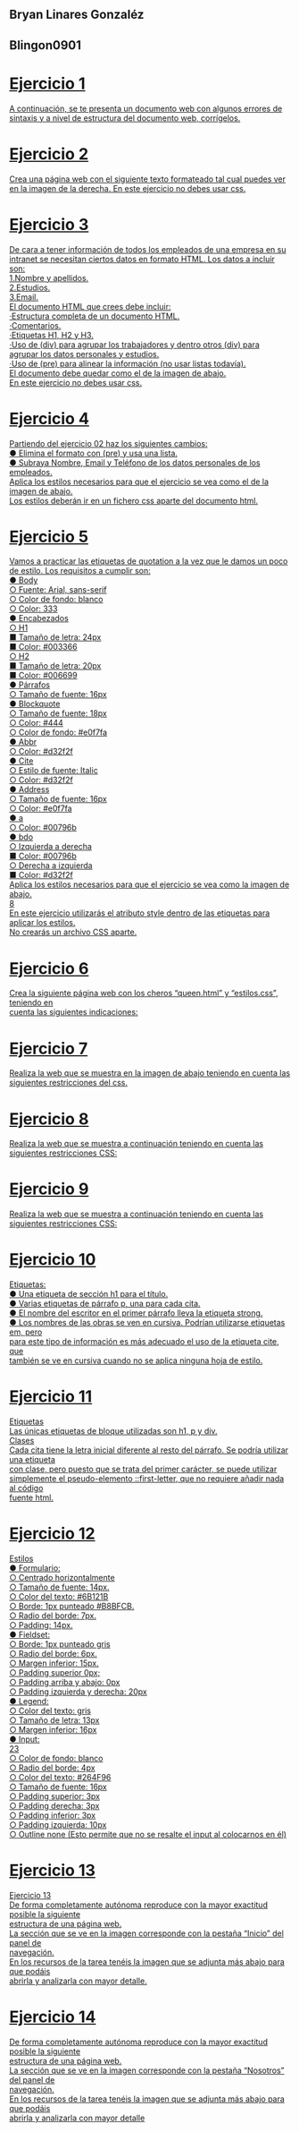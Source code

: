 ## Bryan Linares Gonzaléz 
## Blingon0901
# <a href= "https://github.com/Bryanliinaress/HTML-y-CSS/blob/main/Ejercicio1/Ejercicio1.html">  Ejercicio 1
<p> A continuación, se te presenta un documento web con algunos errores de sintaxis y a nivel
de estructura del documento web, corrígelos. 

# <a href= "https://github.com/Bryanliinaress/HTML-y-CSS/blob/main/Ejercicio2/Ejercicio2.html"> Ejercicio 2
<p>Crea una página web con el siguiente texto formateado tal cual puedes ver en la imagen de
la derecha.
En este ejercicio no debes usar css.</p>

# <a href= "https://github.com/Bryanliinaress/HTML-y-CSS/tree/main/Ejercicio3">Ejercicio 3
<p>De cara a tener información de todos los empleados de una empresa en su intranet se
necesitan ciertos datos en formato HTML. Los datos a incluir son: <br>
1.Nombre y apellidos. <br>
2.Estudios.<br>
3.Email.<br>
El documento HTML que crees debe incluir:<br>
·Estructura completa de un documento HTML.<br>
·Comentarios.<br>
·Etiquetas H1, H2 y H3.<br>
·Uso de (div) para agrupar los trabajadores y dentro otros (div) para agrupar los
datos personales y estudios.<br>
·Uso de (pre) para alinear la información (no usar listas todavía).<br>
El documento debe quedar como el de la imagen de abajo.<br>
En este ejercicio no debes usar css.</p>

# <a href= "https://github.com/Bryanliinaress/HTML-y-CSS/tree/main/Ejercicio4"> Ejercicio 4
<p>Partiendo del ejercicio 02 haz los siguientes cambios:<br>
● Elimina el formato con (pre) y usa una lista.<br>
● Subraya Nombre, Email y Teléfono de los datos personales de los empleados.<br>
Aplica los estilos necesarios para que el ejercicio se vea como el de la imagen de abajo.<br>
Los estilos deberán ir en un fichero css aparte del documento html.</p>


# <a href= "https://github.com/Bryanliinaress/HTML-y-CSS/tree/main/Ejercicio5"> Ejercicio 5
<p>Vamos a practicar las etiquetas de quotation a la vez que le damos un poco de estilo.
Los requisitos a cumplir son:<br>
● Body<br>
○ Fuente: Arial, sans-serif<br>
○ Color de fondo: blanco<br>
○ Color: 333<br>
● Encabezados<br>
○ H1<br>
■ Tamaño de letra: 24px<br>
■ Color: #003366<br>
○ H2<br>
■ Tamaño de letra: 20px<br>
■ Color: #006699<br>
● Párrafos<br>
○ Tamaño de fuente: 16px<br>
● Blockquote<br>
○ Tamaño de fuente: 18px<br>
○ Color: #444<br>
○ Color de fondo: #e0f7fa<br>
● Abbr<br>
○ Color: #d32f2f<br>
● Cite<br>
○ Estilo de fuente: Italic<br>
○ Color: #d32f2f<br>
● Address<br>
○ Tamaño de fuente: 16px<br>
○ Color: #e0f7fa<br>
● a<br>
○ Color: #00796b<br>
● bdo<br>
○ Izquierda a derecha<br>
■ Color: #00796b<br>
○ Derecha a izquierda<br>
■ Color: #d32f2f<br>
Aplica los estilos necesarios para que el ejercicio se vea como la imagen de abajo.<br>
8<br>
En este ejercicio utilizarás el atributo style dentro de las etiquetas para aplicar los estilos.<br>
No crearás un archivo CSS aparte.</p>

# <a href= "https://github.com/Bryanliinaress/HTML-y-CSS/blob/main/Ejercicio6/queen.html">  Ejercicio 6
<p>Crea la siguiente página web con los cheros “queen.html” y “estilos.css”, teniendo en<br>
cuenta las siguientes indicaciones:</p>

# <a href= "https://github.com/Bryanliinaress/HTML-y-CSS/blob/main/Ejercicio7/Ejercicio7.html">  Ejercicio 7
<p>Realiza la web que se muestra en la imagen de abajo teniendo en cuenta las siguientes
restricciones del css.</p>


# <a href= "https://github.com/Bryanliinaress/HTML-y-CSS/blob/main/Ejercicio8/Ejercicio8.html">  Ejercicio 8
<p>Realiza la web que se muestra a continuación teniendo en cuenta las siguientes
restricciones CSS:
</p>

# <a href= "https://github.com/Bryanliinaress/HTML-y-CSS/blob/main/Ejercicio9/Ejercicio9.html">  Ejercicio 9
<p> Realiza la web que se muestra a continuación teniendo en cuenta las siguientes
restricciones CSS:
</p>

# <a href= "https://github.com/Bryanliinaress/HTML-y-CSS/blob/main/Ejercicio10/Ejercicio10.html">  Ejercicio 10
<p> Etiquetas: <br>
● Una etiqueta de sección h1 para el título.<br>
● Varias etiquetas de párrafo p, una para cada cita.<br>
● El nombre del escritor en el primer párrafo lleva la etiqueta strong.<br>
● Los nombres de las obras se ven en cursiva. Podrían utilizarse etiquetas em, pero<br>
para este tipo de información es más adecuado el uso de la etiqueta cite, que<br>
también se ve en cursiva cuando no se aplica ninguna hoja de estilo.<br>

</p>

# <a href= "https://github.com/Bryanliinaress/HTML-y-CSS/blob/main/Ejercicio11/Ejercicio11.html">  Ejercicio 11
<p>
  Etiquetas<br>
Las únicas etiquetas de bloque utilizadas son h1, p y div.<br>
Clases<br>
Cada cita tiene la letra inicial diferente al resto del párrafo. Se podría utilizar una etiqueta<br>
<span> con clase, pero puesto que se trata del primer carácter, se puede utilizar<br>
simplemente el pseudo-elemento ::first-letter, que no requiere añadir nada al código<br>
fuente html.<br>

</p>

# <a href= "https://github.com/Bryanliinaress/HTML-y-CSS/blob/main/Ejercicio12/Ejercicio12.html">  Ejercicio 12
<p>
  Estilos<br>
● Formulario:<br>
○ Centrado horizontalmente<br>
○ Tamaño de fuente: 14px.<br>
○ Color del texto: #6B121B<br>
○ Borde: 1px punteado #B8BFCB.<br>
○ Radio del borde: 7px.<br>
○ Padding: 14px.<br>
● Fieldset:<br>
○ Borde: 1px punteado gris<br>
○ Radio del borde: 6px.<br>
○ Margen inferior: 15px.<br>
○ Padding superior 0px;<br>
○ Padding arriba y abajo: 0px<br>
○ Padding izquierda y derecha: 20px<br>
● Legend:<br>
○ Color del texto: gris<br>
○ Tamaño de letra: 13px<br>
○ Margen inferior: 16px<br>
● Input:<br>
23<br>
○ Color de fondo: blanco<br>
○ Radio del borde: 4px<br>
○ Color del texto: #264F96<br>
○ Tamaño de fuente: 16px<br>
○ Padding superior: 3px<br>
○ Padding derecha: 3px<br>
○ Padding inferior: 3px<br>
○ Padding izquierda: 10px<br>
○ Outline none (Esto permite que no se resalte el input al colocarnos en él)<br>
</p>

# <a href= "https://github.com/Bryanliinaress/HTML-y-CSS/blob/main/Ejercicio13/Ejercicio13_Inicio.html">  Ejercicio 13
<p>
  Ejercicio 13<br>
De forma completamente autónoma reproduce con la mayor exactitud posible la siguiente<br>
estructura de una página web.<br>
La sección que se ve en la imagen corresponde con la pestaña “Inicio” del panel de<br>
navegación.<br>
En los recursos de la tarea tenéis la imagen que se adjunta más abajo para que podáis<br>
abrirla y analizarla con mayor detalle.<br>
</p>

# <a href= "https://github.com/Bryanliinaress/HTML-y-CSS/blob/main/Ejercicio14//Ejercicio13/Ejercicio14_Nosotros.html">  Ejercicio 14
<p>
  De forma completamente autónoma reproduce con la mayor exactitud posible la siguiente<br>
estructura de una página web.<br>
La sección que se ve en la imagen corresponde con la pestaña “Nosotros” del panel de<br>
navegación.<br>
En los recursos de la tarea tenéis la imagen que se adjunta más abajo para que podáis<br>
abrirla y analizarla con mayor detalle<br>
</p>


